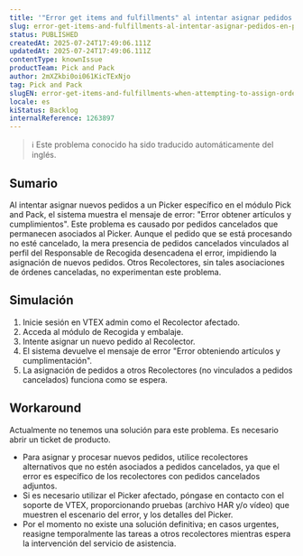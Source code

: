 ```yaml
---
title: '"Error get items and fulfillments" al intentar asignar pedidos en Pick and Pack debido a pedidos cancelados asociados a un Picker.'
slug: error-get-items-and-fulfillments-al-intentar-asignar-pedidos-en-pick-and-pack-debido-a-pedidos-cancelados-asociados-a-un-picker
status: PUBLISHED
createdAt: 2025-07-24T17:49:06.111Z
updatedAt: 2025-07-24T17:49:06.111Z
contentType: knownIssue
productTeam: Pick and Pack
author: 2mXZkbi0oi061KicTExNjo
tag: Pick and Pack
slugEN: error-get-items-and-fulfillments-when-attempting-to-assign-orders-in-pick-and-pack-due-to-canceled-orders-associated-with-a-picker
locale: es
kiStatus: Backlog
internalReference: 1263897
---
```


>ℹ️ Este problema conocido ha sido traducido automáticamente del inglés.

## Sumario



Al intentar asignar nuevos pedidos a un Picker específico en el módulo Pick and Pack, el sistema muestra el mensaje de error: "Error obtener artículos y cumplimientos". Este problema es causado por pedidos cancelados que permanecen asociados al Picker. Aunque el pedido que se está procesando no esté cancelado, la mera presencia de pedidos cancelados vinculados al perfil del Responsable de Recogida desencadena el error, impidiendo la asignación de nuevos pedidos. Otros Recolectores, sin tales asociaciones de órdenes canceladas, no experimentan este problema.

## Simulación




1. Inicie sesión en VTEX admin como el Recolector afectado.
2. Acceda al módulo de Recogida y embalaje.
3. Intente asignar un nuevo pedido al Recolector.
4. El sistema devuelve el mensaje de error "Error obteniendo artículos y cumplimentación".
5. La asignación de pedidos a otros Recolectores (no vinculados a pedidos cancelados) funciona como se espera.

## Workaround


Actualmente no tenemos una solución para este problema. Es necesario abrir un ticket de producto.

- Para asignar y procesar nuevos pedidos, utilice recolectores alternativos que no estén asociados a pedidos cancelados, ya que el error es específico de los recolectores con pedidos cancelados adjuntos.
- Si es necesario utilizar el Picker afectado, póngase en contacto con el soporte de VTEX, proporcionando pruebas (archivo HAR y/o vídeo) que muestren el escenario del error, y los detalles del Picker.
- Por el momento no existe una solución definitiva; en casos urgentes, reasigne temporalmente las tareas a otros recolectores mientras espera la intervención del servicio de asistencia.




